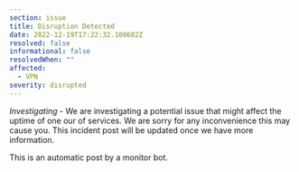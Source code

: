 ```yaml
---
section: issue
title: Disruption Detected
date: 2022-12-19T17:22:32.108602Z
resolved: false
informational: false
resolvedWhen: ""
affected:
  - VPN
severity: disrupted
---
```

*Investigating* - We are investigating a potential issue that might affect the uptime of one our of services. We are sorry for any inconvenience this may cause you. This incident post will be updated once we have more information.

This is an automatic post by a monitor bot.
        